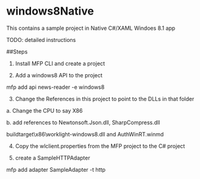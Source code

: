 # windows8Native
This contains a sample project in Native C#/XAML Windoes 8.1 app 

TODO: detailed instructions

##Steps
1. Install MFP CLI and create a project

2. Add a windows8 API to the project

mfp add api news-reader -e windows8

3. Change the References in this project to point to the DLLs in that folder

a. Change the CPU to say X86

b. add references to Newtonsoft.Json.dll, SharpCompress.dll

buildtarget\x86\worklight-windows8.dll and AuthWinRT.winmd

4. Copy the wlclient.properties from the MFP project to the C# project

5. create a SampleHTTPAdapter

mfp add adapter SampleAdapter -t http
